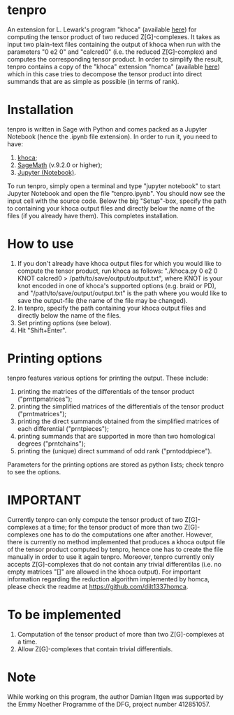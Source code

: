 # tenpro

An extension for L. Lewark's program "khoca" (available [here](https://github.com/LLewark/khoca)) for computing the tensor product of two reduced Z[G]-complexes. It takes as input two plain-text files containing the output of khoca when run with the parameters "0 e2 0" and "calcred0" (i.e. the reduced Z[G]-complex) and computes the corresponding tensor product. In order to simplify the result, tenpro contains a copy of the "khoca" extension "homca" (available [here](https://github.com/dilt1337homca)) which in this case tries to decompose the tensor product into direct summands that are as simple as possible (in terms of rank).

# Installation

tenpro is written in Sage with Python and comes packed as a Jupyter Notebook (hence the .ipynb file extension). In order to run it, you need to have:

1. [khoca](https://github.com/LLewark/khoca);
2. [SageMath](https://www.sagemath.org/) (v.9.2.0 or higher);
3. [Jupyter (Notebook)](https://jupyter.org/install).

To run tenpro, simply open a terminal and type "jupyter notebook" to start Jupyter Notebook and open the file "tenpro.ipynb". You should now see the input cell with the source code. Below the big "Setup"-box, specify the path to containing your khoca output files and directly below the name of the files (if you already have them). This completes installation.

# How to use

1. If you don't already have khoca output files for which you would like to compute the tensor product, run khoca as follows: "./khoca.py 0 e2 0 KNOT calcred0 > /path/to/save/output/output.txt", where KNOT is your knot encoded in one of khoca's supported options (e.g. braid or PD), and "/path/to/save/output/output.txt" is the path where you would like to save the output-file (the name of the file may be changed).
2. In tenpro, specify the path containing your khoca output files and directly below the name of the files.
3. Set printing options (see below).
4. Hit "Shift+Enter".

# Printing options

tenpro features various options for printing the output. These include:

1. printing the matrices of the differentials of the tensor product ("prnttpmatrices");
2. printing the simplified matrices of the differentials of the tensor product ("prntmatrices");
3. printing the direct summands obtained from the simplified matrices of each differential ("prntpieces");
4. printing summands that are supported in more than two homological degrees ("prntchains");
5. printing the (unique) direct summand of odd rank ("prntoddpiece").

Parameters for the printing options are stored as python lists; check tenpro to see the options.

# IMPORTANT

Currently tenpro can only compute the tensor product of two Z[G]-complexes at a time; for the tensor product of more than two Z[G]-complexes one has to do the computations one after another. However, there is currently no method implemented that produces a khoca output file of the tensor product computed by tenpro, hence one has to create the file manually in order to use it again tenpro. Moreover, tenpro currently only accepts Z[G]-complexes that do not contain any trivial differentilas (i.e. no empty matrices "[]" are allowed in the khoca output). For important information regarding the reduction algorithm implemented by homca, please check the readme at https://github.com/dilt1337homca.

# To be implemented

1. Computation of the tensor product of more than two Z[G]-complexes at a time.
2. Allow Z[G]-complexes that contain trivial differentials.

# Note

While working on this program, the author Damian Iltgen was supported by the Emmy Noether Programme of the DFG, project number 412851057.

